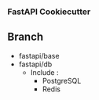 ### FastAPI Cookiecutter
## Branch
- fastapi/base
- fastapi/db
  - Include :
    - PostgreSQL
    - Redis
